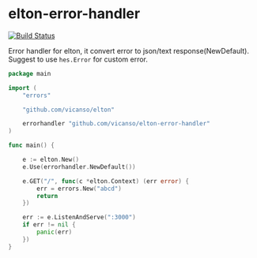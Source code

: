 # elton-error-handler

[![Build Status](https://img.shields.io/travis/vicanso/elton-error-handler.svg?label=linux+build)](https://travis-ci.org/vicanso/elton-error-handler)

Error handler for elton, it convert error to json/text response(NewDefault). Suggest to use `hes.Error` for custom error.

```go
package main

import (
	"errors"

	"github.com/vicanso/elton"

	errorhandler "github.com/vicanso/elton-error-handler"
)

func main() {

	e := elton.New()
	e.Use(errorhandler.NewDefault())

	e.GET("/", func(c *elton.Context) (err error) {
		err = errors.New("abcd")
		return
	})

	err := e.ListenAndServe(":3000")
	if err != nil {
		panic(err)
	})
}
```